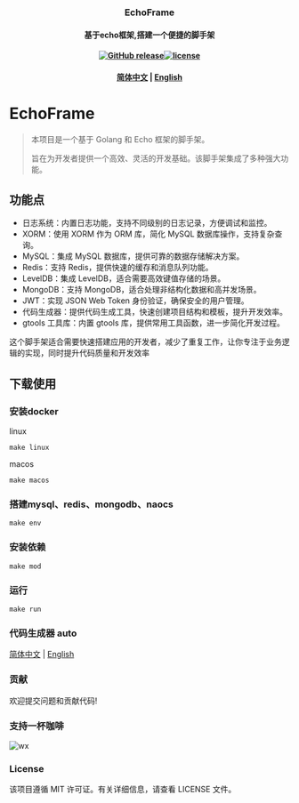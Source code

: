### <p align="center">EchoFrame</p>
#### <p align="center">基于echo框架,搭建一个便捷的脚手架</p>
#### <p align="center"><a href="https://github.com/mazezen/cgncode/releases"><img src="https://img.shields.io/github/release/cgncode/releases.svg" alt="GitHub release"></a><a href="https://github.com/mazezen/cgncode/blob/master/LICENSE"><img src="https://img.shields.io/github/license/mashape/apistatus.svg" alt="license"></a><p>
#### <p align="center"><a href="./README.md" target="_blank">简体中文</a> | <a href="./README_en.md" target="_blank">English</a> </p>

# EchoFrame
> 本项目是一个基于 Golang 和 Echo 框架的脚手架。
> 
> 旨在为开发者提供一个高效、灵活的开发基础。该脚手架集成了多种强大功能。


## 功能点

* 日志系统：内置日志功能，支持不同级别的日志记录，方便调试和监控。
* XORM：使用 XORM 作为 ORM 库，简化 MySQL 数据库操作，支持复杂查询。
* MySQL：集成 MySQL 数据库，提供可靠的数据存储解决方案。
* Redis：支持 Redis，提供快速的缓存和消息队列功能。
* LevelDB：集成 LevelDB，适合需要高效键值存储的场景。
* MongoDB：支持 MongoDB，适合处理非结构化数据和高并发场景。
* JWT：实现 JSON Web Token 身份验证，确保安全的用户管理。
* 代码生成器：提供代码生成工具，快速创建项目结构和模板，提升开发效率。
* gtools 工具库：内置 gtools 库，提供常用工具函数，进一步简化开发过程。 

这个脚手架适合需要快速搭建应用的开发者，减少了重复工作，让你专注于业务逻辑的实现，同时提升代码质量和开发效率

## 下载使用

### 安装docker
linux
```shell
make linux
```

macos
```shell
make macos
```

### 搭建mysql、redis、mongodb、naocs
```shell
make env
```

### 安装依赖
```shell
make mod
```

### 运行
```shell
make run
```

### 代码生成器 auto
<a href="./cmd/auto/README.md"  target="_blank">简体中文</a>
|
<a href="./cmd/auto/README_en.md"  target="_blank">English</a>

### 贡献
欢迎提交问题和贡献代码!

### 支持一杯咖啡
![wx](./cmd/auto/images/wx.jpg)

### License
该项目遵循 MIT 许可证。有关详细信息，请查看 LICENSE 文件。